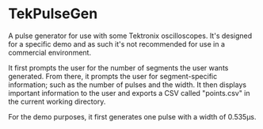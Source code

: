 TekPulseGen
===========

A pulse generator for use with some Tektronix oscilloscopes. It's designed for a specific demo and as such it's not recommended for use in a commercial environment.

It first prompts the user for the number of segments the user wants generated. From there, it prompts the user for segment-specific information; such as the number of pulses and the width. It then displays important information to the user and exports a CSV called "points.csv" in the current working directory.

For the demo purposes, it first generates one pulse with a width of 0.535μs.
